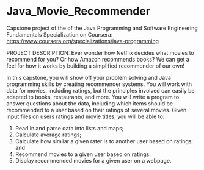 # Java_Movie_Recommender

Capstone project of the of the Java Programming and Software Engineering Fundamentals Specialization on Coursera:
https://www.coursera.org/specializations/java-programming


PROJECT DESCRIPTION:
Ever wonder how Netflix decides what movies to recommend for you? Or how Amazon recommends books? We can get a feel for how it works by building a simplified recommender of our own!

In this capstone, you will show off your problem solving and Java programming skills by creating recommender systems. You will work with data for movies, including ratings, but the principles involved can easily be adapted to books, restaurants, and more. You will write a program to answer questions about the data, including which items should be recommended to a user based on their ratings of several movies. Given input files on users ratings and movie titles, you will be able to:

1. Read in and parse data into lists and maps;
2. Calculate average ratings;
3. Calculate how similar a given rater is to another user based on ratings; and
4. Recommend movies to a given user based on ratings. 
5. Display recommended movies for a given user on a webpage.

